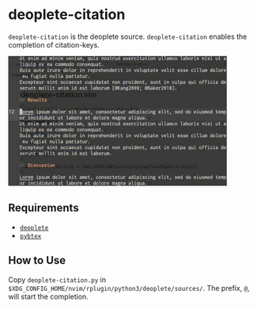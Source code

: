# deoplete-citation

`deoplete-citation` is the deoplete source.
`deoplete-citation` enables the completion of citation-keys.

![sample movie](./mov/sample.gif)

## Requirements

- [`deoplete`](https://github.com/Shougo/deoplete.nvim)
- [`pybtex`](https://pybtex.org)

## How to Use

Copy `deoplete-citation.py` in `$XDG_CONFIG_HOME/nvim/rplugin/python3/deoplete/sources/`.
The prefix, `@`, will start the completion.
